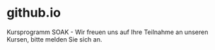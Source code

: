 # github.io
Kursprogramm SOAK - 
Wir freuen uns auf Ihre Teilnahme an unseren Kursen, bitte melden Sie sich an. 
